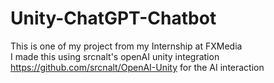 # Unity-ChatGPT-Chatbot
 
This is one of my project from my Internship at FXMedia <br>
I made this using srcnalt's openAI unity integration https://github.com/srcnalt/OpenAI-Unity for the AI interaction
